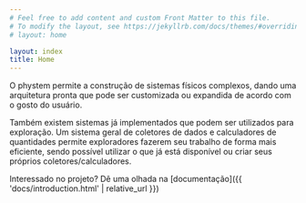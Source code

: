 ```yaml
---
# Feel free to add content and custom Front Matter to this file.
# To modify the layout, see https://jekyllrb.com/docs/themes/#overriding-theme-defaults
# layout: home

layout: index
title: Home
---
```


O phystem permite a construção de sistemas físicos complexos, dando uma arquitetura
pronta que pode ser customizada ou expandida de acordo com o gosto do usuário. 

Também existem sistemas já implementados que podem ser utilizados para exploração. Um sistema geral 
de coletores de dados e calculadores de quantidades permite exploradores fazerem seu trabalho de forma mais
eficiente, sendo possível utilizar o que já está disponível ou criar seus próprios coletores/calculadores.

Interessado no projeto? Dê uma olhada na [documentação]({{ 'docs/introduction.html' | relative_url }})
